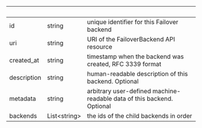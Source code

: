 <!-- Code generated for API Clients. DO NOT EDIT. -->

| &nbsp;      | &nbsp;             | &nbsp;                                                                 |
| ----------- | ------------------ | ---------------------------------------------------------------------- |
| id          | string             | unique identifier for this Failover backend                            |
| uri         | string             | URI of the FailoverBackend API resource                                |
| created_at  | string             | timestamp when the backend was created, RFC 3339 format                |
| description | string             | human-readable description of this backend. Optional                   |
| metadata    | string             | arbitrary user-defined machine-readable data of this backend. Optional |
| backends    | List&lt;string&gt; | the ids of the child backends in order                                 |
